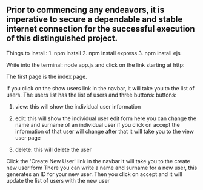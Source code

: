 ## Prior to commencing any endeavors, it is imperative to secure a dependable and stable internet connection for the successful execution of this distinguished project. 

 Things to install:
    1. npm install
    2. npm install express
    3. npm install ejs

 Write into the terminal:
    node app.js and click on the link starting at http:

 The first page is the index page.

 If you click on the show users link in the navbar, it will take you to the list of users. 
The users list has the list of users and three buttons:
buttons:
1. view: 
    this will show the individual user information

2. edit:
    this will show the individual user edit form
    here you can change the name and surname of an individual user
    if you click on accept the information of that user will change
    after that it will take you to the view user page

3. delete:
    this will delete the user

Click the 'Create New User' link in the navbar it will take you to the create new user form
There you can write a name and surname for a new user, this generates an ID for your new user.
Then you click on accept and it will update the list of users with the new user
